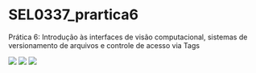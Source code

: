 # SEL0337_prartica6

Prática 6: Introdução às interfaces de visão computacional, sistemas de versionamento de arquivos e controle de acesso via Tags

<img src="/figuras/circuito_tag">

<img src="/figuras/led_red_on">

<img src="/figuras/tag_green_on">